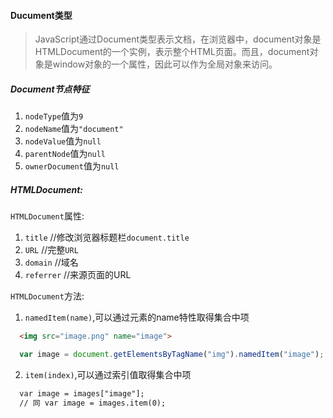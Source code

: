 #### Ducument类型
> JavaScript通过Document类型表示文档，在浏览器中，document对象是HTMLDocument的一个实例，表示整个HTML页面。而且，document对象是window对象的一个属性，因此可以作为全局对象来访问。

##### Document节点特征   
1. `nodeType`值为`9`  
2. `nodeName`值为`"document"`
3. `nodeValue`值为`null`
4. `parentNode`值为`null`
5. `ownerDocument`值为`null`  

##### HTMLDocument:
`HTMLDocument`属性:  
1. `title` //修改浏览器标题栏`document.title`  
2. `URL` //完整`URL`  
3. `domain` //域名  
4. `referrer` //来源页面的URL

`HTMLDocument`方法:  
1. `namedItem(name)`,可以通过元素的name特性取得集合中项
```html
  <img src="image.png" name="image">
```
```javascript
  var image = document.getElementsByTagName("img").namedItem("image");
```
2. `item(index)`,可以通过索引值取得集合中项
```html
  var image = images["image"];
  // 同 var image = images.item(0);
```
